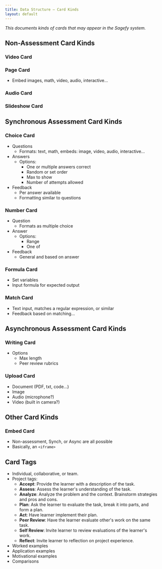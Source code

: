 ```yaml
---
title: Data Structure – Card Kinds
layout: default
---
```


_This documents kinds of cards that may appear in the Sagefy system._

Non-Assessment Card Kinds
-------------------------

### Video Card

### Page Card

- Embed images, math, video, audio, interactive...

### Audio Card

### Slideshow Card

Synchronous Assessment Card Kinds
---------------------------------

### Choice Card

- Questions
    - Formats: text, math, embeds: image, video, audio, interactive...
- Answers
    - Options:
        - One or multiple answers correct
        - Random or set order
        - Max to show
        - Number of attempts allowed
- Feedback
    - Per answer available
    - Formatting similar to questions

### Number Card

- Question
    - Formats as multiple choice
- Answer
    - Options:
        - Range
        - One of
- Feedback
    - General and based on answer

### Formula Card

- Set variables
- Input formula for expected output

### Match Card

- Text input, matches a regular expression, or similar
- Feedback based on matching...

Asynchronous Assessment Card Kinds
----------------------------------

### Writing Card

- Options
    - Max length
    - Peer review rubrics

### Upload Card

- Document (PDF, txt, code...)
- Image
- Audio (microphone?)
- Video (built in camera?)

Other Card Kinds
----------------

### Embed Card

- Non-assessment, Synch, or Async are all possible
- Basically, an `<iframe>`

Card Tags
---------

- Individual, collaborative, or team.
- Project tags:
    - **Accept**: Provide the learner with a description of the task.
    - **Assess**: Assess the learner's understanding of the task.
    - **Analyze**: Analyze the problem and the context. Brainstorm strategies and pros and cons.
    - **Plan**: Ask the learner to evaluate the task, break it into parts, and form a plan.
    - **Act**: Have learner implement their plan.
    - **Peer Review**: Have the learner evaluate other's work on the same task.
    - **Self Review**: Invite learner to review evaluations of the learner's work.
    - **Reflect**: Invite learner to reflection on project experience.
- Worked examples
- Application examples
- Motivational examples
- Comparisons

